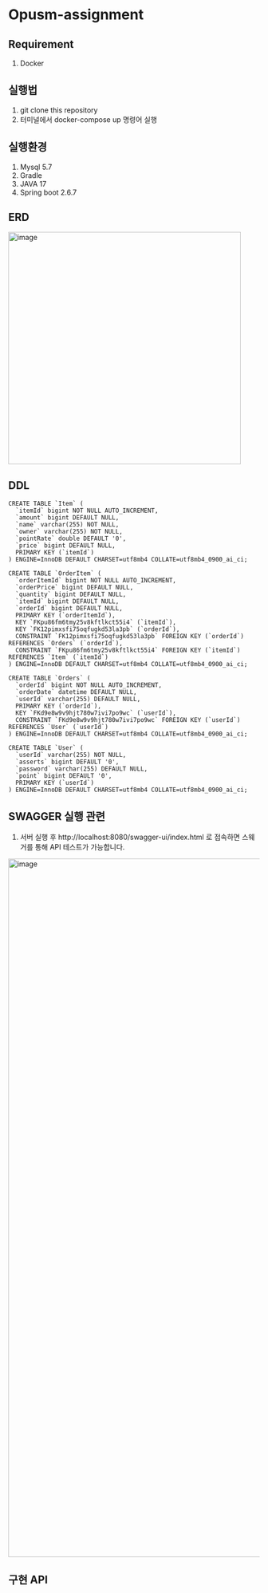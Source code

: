 # Opusm-assignment


## Requirement

1. Docker

## 실행법

1. git clone this repository
2. 터미널에서 docker-compose up 명령어 실행

## 실행환경

1. Mysql 5.7
2. Gradle
3. JAVA 17
4. Spring boot 2.6.7

## ERD

<img width="466" alt="image" src="https://user-images.githubusercontent.com/75921378/187207337-cc77ad0b-c943-4f01-af59-af0b2e9ea0cd.png">

## DDL

```
CREATE TABLE `Item` (
  `itemId` bigint NOT NULL AUTO_INCREMENT,
  `amount` bigint DEFAULT NULL,
  `name` varchar(255) NOT NULL,
  `owner` varchar(255) NOT NULL,
  `pointRate` double DEFAULT '0',
  `price` bigint DEFAULT NULL,
  PRIMARY KEY (`itemId`)
) ENGINE=InnoDB DEFAULT CHARSET=utf8mb4 COLLATE=utf8mb4_0900_ai_ci;
```

```
CREATE TABLE `OrderItem` (
  `orderItemId` bigint NOT NULL AUTO_INCREMENT,
  `orderPrice` bigint DEFAULT NULL,
  `quantity` bigint DEFAULT NULL,
  `itemId` bigint DEFAULT NULL,
  `orderId` bigint DEFAULT NULL,
  PRIMARY KEY (`orderItemId`),
  KEY `FKpu86fm6tmy25v8kftlkct55i4` (`itemId`),
  KEY `FK12pimxsfi75oqfugkd53la3pb` (`orderId`),
  CONSTRAINT `FK12pimxsfi75oqfugkd53la3pb` FOREIGN KEY (`orderId`) REFERENCES `Orders` (`orderId`),
  CONSTRAINT `FKpu86fm6tmy25v8kftlkct55i4` FOREIGN KEY (`itemId`) REFERENCES `Item` (`itemId`)
) ENGINE=InnoDB DEFAULT CHARSET=utf8mb4 COLLATE=utf8mb4_0900_ai_ci;
```

```
CREATE TABLE `Orders` (
  `orderId` bigint NOT NULL AUTO_INCREMENT,
  `orderDate` datetime DEFAULT NULL,
  `userId` varchar(255) DEFAULT NULL,
  PRIMARY KEY (`orderId`),
  KEY `FKd9e8w9v9hjt780w7ivi7po9wc` (`userId`),
  CONSTRAINT `FKd9e8w9v9hjt780w7ivi7po9wc` FOREIGN KEY (`userId`) REFERENCES `User` (`userId`)
) ENGINE=InnoDB DEFAULT CHARSET=utf8mb4 COLLATE=utf8mb4_0900_ai_ci;
```

```
CREATE TABLE `User` (
  `userId` varchar(255) NOT NULL,
  `asserts` bigint DEFAULT '0',
  `password` varchar(255) DEFAULT NULL,
  `point` bigint DEFAULT '0',
  PRIMARY KEY (`userId`)
) ENGINE=InnoDB DEFAULT CHARSET=utf8mb4 COLLATE=utf8mb4_0900_ai_ci;
```

## SWAGGER 실행 관련

1. 서버 실행 후 http://localhost:8080/swagger-ui/index.html 로 접속하면 스웨거를 통해 API 테스트가 가능합니다.

<img width="1401" alt="image" src="https://user-images.githubusercontent.com/75921378/187206638-f66cdfbb-538a-4cd8-9666-dea280fca34e.png">


## 구현 API


